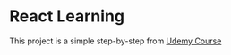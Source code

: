 # React Learning 

This project is a simple step-by-step from [Udemy Course](https://www.udemy.com/react-basic-in-just-1-hour/learn/v4/t/lecture/5042046?start=0)